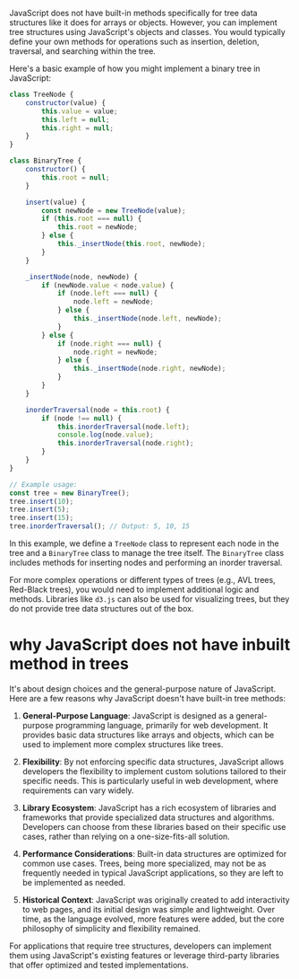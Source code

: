 
JavaScript does not have built-in methods specifically for tree data structures like it does for arrays or objects. However, you can implement tree structures using JavaScript's objects and classes. You would typically define your own methods for operations such as insertion, deletion, traversal, and searching within the tree.

Here's a basic example of how you might implement a binary tree in JavaScript:

```javascript
class TreeNode {
    constructor(value) {
        this.value = value;
        this.left = null;
        this.right = null;
    }
}

class BinaryTree {
    constructor() {
        this.root = null;
    }

    insert(value) {
        const newNode = new TreeNode(value);
        if (this.root === null) {
            this.root = newNode;
        } else {
            this._insertNode(this.root, newNode);
        }
    }

    _insertNode(node, newNode) {
        if (newNode.value < node.value) {
            if (node.left === null) {
                node.left = newNode;
            } else {
                this._insertNode(node.left, newNode);
            }
        } else {
            if (node.right === null) {
                node.right = newNode;
            } else {
                this._insertNode(node.right, newNode);
            }
        }
    }

    inorderTraversal(node = this.root) {
        if (node !== null) {
            this.inorderTraversal(node.left);
            console.log(node.value);
            this.inorderTraversal(node.right);
        }
    }
}

// Example usage:
const tree = new BinaryTree();
tree.insert(10);
tree.insert(5);
tree.insert(15);
tree.inorderTraversal(); // Output: 5, 10, 15
```

In this example, we define a `TreeNode` class to represent each node in the tree and a `BinaryTree` class to manage the tree itself. The `BinaryTree` class includes methods for inserting nodes and performing an inorder traversal.

For more complex operations or different types of trees (e.g., AVL trees, Red-Black trees), you would need to implement additional logic and methods. Libraries like `d3.js` can also be used for visualizing trees, but they do not provide tree data structures out of the box.


# why JavaScript does not have inbuilt method in trees

It's about design choices and the general-purpose nature of JavaScript. Here are a few reasons why JavaScript doesn't have built-in tree methods:

1. **General-Purpose Language**: JavaScript is designed as a general-purpose programming language, primarily for web development. It provides basic data structures like arrays and objects, which can be used to implement more complex structures like trees.

2. **Flexibility**: By not enforcing specific data structures, JavaScript allows developers the flexibility to implement custom solutions tailored to their specific needs. This is particularly useful in web development, where requirements can vary widely.

3. **Library Ecosystem**: JavaScript has a rich ecosystem of libraries and frameworks that provide specialized data structures and algorithms. Developers can choose from these libraries based on their specific use cases, rather than relying on a one-size-fits-all solution.

4. **Performance Considerations**: Built-in data structures are optimized for common use cases. Trees, being more specialized, may not be as frequently needed in typical JavaScript applications, so they are left to be implemented as needed.

5. **Historical Context**: JavaScript was originally created to add interactivity to web pages, and its initial design was simple and lightweight. Over time, as the language evolved, more features were added, but the core philosophy of simplicity and flexibility remained.

For applications that require tree structures, developers can implement them using JavaScript's existing features or leverage third-party libraries that offer optimized and tested implementations.
